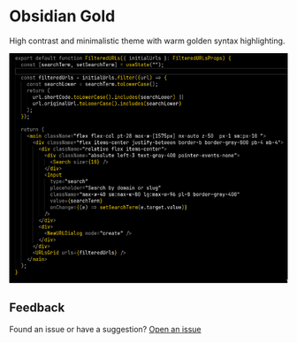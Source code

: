 # Obsidian Gold

High contrast and minimalistic theme with warm golden syntax highlighting.

![Example](images/example.png)

## Feedback

Found an issue or have a suggestion? [Open an issue](https://github.com/samuelferfort/obsidian-gold)
